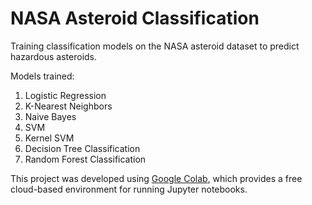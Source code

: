 # NASA Asteroid Classification
Training classification models on the NASA asteroid dataset to predict hazardous asteroids.

Models trained:
1. Logistic Regression
2. K-Nearest Neighbors
3. Naive Bayes
4. SVM
5. Kernel SVM
6. Decision Tree Classification
7. Random Forest Classification

This project was developed using [Google Colab](https://colab.research.google.com/), which provides a free cloud-based environment for running Jupyter notebooks.
